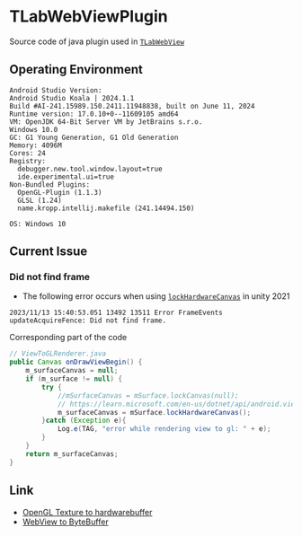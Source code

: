 # TLabWebViewPlugin
Source code of java plugin used in [```TLabWebView```](https://github.com/TLabAltoh/TLabWebView)

## Operating Environment
```
Android Studio Version:
Android Studio Koala | 2024.1.1
Build #AI-241.15989.150.2411.11948838, built on June 11, 2024
Runtime version: 17.0.10+0--11609105 amd64
VM: OpenJDK 64-Bit Server VM by JetBrains s.r.o.
Windows 10.0
GC: G1 Young Generation, G1 Old Generation
Memory: 4096M
Cores: 24
Registry:
  debugger.new.tool.window.layout=true
  ide.experimental.ui=true
Non-Bundled Plugins:
  OpenGL-Plugin (1.1.3)
  GLSL (1.24)
  name.kropp.intellij.makefile (241.14494.150)

OS: Windows 10  
```

## Current Issue
### Did not find frame
- The following error occurs when using [```lockHardwareCanvas```](https://developer.android.com/reference/android/view/SurfaceHolder#lockHardwareCanvas()) in unity 2021
```
2023/11/13 15:40:53.051 13492 13511 Error FrameEvents updateAcquireFence: Did not find frame.
```
Corresponding part of the code
```java
// ViewToGLRenderer.java
public Canvas onDrawViewBegin() {
    m_surfaceCanvas = null;
    if (m_surface != null) {
        try {
            //mSurfaceCanvas = mSurface.lockCanvas(null);
            // https://learn.microsoft.com/en-us/dotnet/api/android.views.surface.lockhardwarecanvas?view=xamarin-android-sdk-13
            m_surfaceCanvas = mSurface.lockHardwareCanvas();
        }catch (Exception e){
            Log.e(TAG, "error while rendering view to gl: " + e);
        }
    }
    return m_surfaceCanvas;
}
```

## Link
- [OpenGL Texture to hardwarebuffer](https://github.com/keith2018/SharedTexture)
- [WebView to ByteBuffer](https://bitbucket.org/HoshiyamaTakaaki/pixelreadstest/src/master/)
